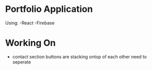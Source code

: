 # Portfolio Application

Using:
-React
-Firebase


# Working On
- contact section buttons are stacking ontop of each other need to seperate